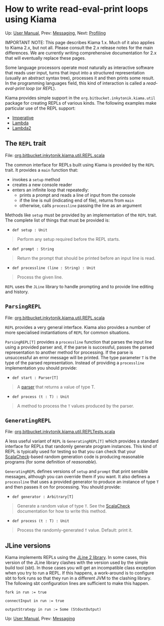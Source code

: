 # How to write read-eval-print loops using Kiama

Up: [User Manual](UserManual.md), Prev: [Messaging](Messaging.md), Next: [Profiling](Profiling.md)

IMPORTANT NOTE: This page describes Kiama 1.x. Much of it also applies
to Kiama 2.x, but not all. Please consult the 2.x release notes for the
main differences. We are currently writing comprehensive documentation
for 2.x that will eventually replace these pages.

Some language processors operate most naturally as interactive
software that reads user input, turns that input into a structured
representation (usually an abstract syntax tree), processes it and
then prints some result. In the programming languages field, this kind
of interaction is called a _read-eval-print loop_ (or _REPL_).

Kiama provides simple support in the `org.bitbucket.inkytonik.kiama.util` package for creating
REPLs of various kinds. The following examples make particular use of
the REPL support:

  * [Imperative](Imperative.md)
  * [Lambda](Lambda.md)
  * [Lambda2](Lambda2.md)

## The `REPL` trait

File: [org.bitbucket.inkytonik.kiama.util.REPL.scala](http://code.google.com/p/kiama/source/browse/library/src/org/bitbucket/inkytonik/kiama/util/REPL.scala)

The common interface for REPLs built using Kiama is provided by the
`REPL` trait. It provides a `main` function that:

  * invokes a `setup` method
  * creates a new console reader
  * enters an infinite loop that repeatedly:
    * prints a prompt and reads a line of input from the console
    * if the line is null (indicating end of file), returns from `main`
    * otherwise, calls `processline` passing the line as an argument

Methods like `setup` must be provided by an implementation of the `REPL`
trait.  The complete list of things that must be provided is:

  * `def setup : Unit`

> Perform any setup required before the REPL starts.

  * `def prompt : String`

> Return the prompt that should be printed before an input line is read.

  * `def processline (line : String) : Unit`

> Process the given line.

`REPL` uses the `JLine` library to handle prompting and to provide line
editing and history.

## `ParsingREPL`

File: [org.bitbucket.inkytonik.kiama.util.REPL.scala](http://code.google.com/p/kiama/source/browse/library/src/org/bitbucket/inkytonik/kiama/util/REPL.scala)

`REPL` provides a very general interface. Kiama also provides a number
of more specialised instantiations of `REPL` for common situations.

`ParsingREPL[T]` provides a `processline` function that parses the
input line using a provided parser and, if the parse is successful,
passes the parsed representation to another method for processing. If
the parse is unsuccessful an error message will be printed. The type
parameter `T` is the type of the parsed representation. Instead of
providing a `processline` implementation you should provide:

  * `def start : Parser[T]`

> A [parser](Parsing.md) that returns a value of type T.

  * `def process (t : T) : Unit`

> A method to process the `T` values produced by the parser.

## `GeneratingREPL`

File: [org.bitbucket.inkytonik.kiama.util.REPLTests.scala](http://code.google.com/p/kiama/source/browse/library/src/org/bitbucket/inkytonik/kiama/util/REPLTests.scala)

A less useful variant of `REPL` is `GeneratingREPL[T]` which provides
a standard interface for REPLs that randomly generate program
instances. This kind of REPL is typically used for testing so that you
can check that your [ScalaCheck](http://code.google.com/p/scalacheck/)-based
random generation code is producing reasonable programs (for some
definition of _reasonable_).

`GeneratingREPL` defines versions of `setup` and `prompt` that print
sensible messages, although you can override them if you want. It also
defines a `processline` that uses a provided generator to produce an
instance of type `T` and then passes it on for processing.  You should
provide:

  * `def generator : Arbitrary[T]`

> Generate a random value  of type `T`.  See the
> [ScalaCheck](http://code.google.com/p/scalacheck/) documentation for
> how to write this method.

  * `def process (t : T) : Unit`

> Process the randomly-generated `T` value.  Default: print it.

## JLine versions

Kiama implements REPLs using the
[JLine 2 library](https://github.com/jline/jline2).
In some cases, this version of the JLine library clashes with the version
used by the simple build tool (sbt). In those cases you will get an
incompatible class exception when you try to run a REPL.
If this happens, a work-around is to configure sbt to fork runs so that
they run in a different JVM to the clashing library.
The following sbt configuration lines are sufficient to make this
happen.

```
fork in run := true

connectInput in run := true

outputStrategy in run := Some (StdoutOutput)
```

Up: [User Manual](UserManual.md), Prev: [Messaging](Messaging.md)
